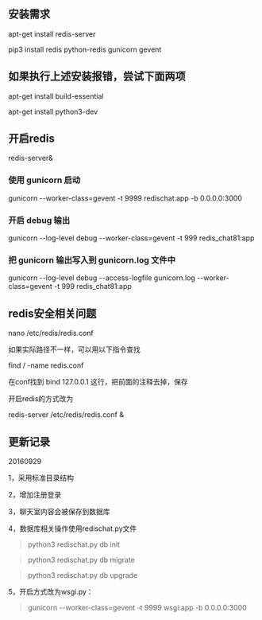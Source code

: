 ## 安装需求

apt-get install redis-server

pip3 install redis python-redis gunicorn gevent

## 如果执行上述安装报错，尝试下面两项
apt-get install build-essential

apt-get install python3-dev

## 开启redis
redis-server&
### 使用 gunicorn 启动
gunicorn --worker-class=gevent -t 9999 redischat:app -b 0.0.0.0:3000
### 开启 debug 输出
gunicorn --log-level debug --worker-class=gevent -t 999 redis_chat81:app
### 把 gunicorn 输出写入到 gunicorn.log 文件中
gunicorn --log-level debug --access-logfile gunicorn.log --worker-class=gevent -t 999 redis_chat81:app

## redis安全相关问题
nano /etc/redis/redis.conf

如果实际路径不一样，可以用以下指令查找

find / -name redis.conf

在conf找到 bind 127.0.0.1 这行，把前面的注释去掉，保存

开启redis的方式改为  

redis-server /etc/redis/redis.conf &

## 更新记录
20160929

1，采用标准目录结构

2，增加注册登录

3，聊天室内容会被保存到数据库

4，数据库相关操作使用redischat.py文件
> python3 redischat.py db init

> python3 redischat.py db migrate

> python3 redischat.py db upgrade

5，开启方式改为wsgi.py：
> gunicorn --worker-class=gevent -t 9999 wsgi:app -b 0.0.0.0:3000
